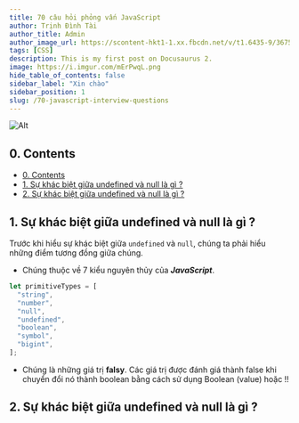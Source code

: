 ```yaml
---
title: 70 câu hỏi phỏng vấn JavaScript
author: Trịnh Đình Tài
author_title: Admin
author_image_url: https://scontent-hkt1-1.xx.fbcdn.net/v/t1.6435-9/36756866_226907771464364_2771393154585198592_n.jpg?_nc_cat=101&ccb=1-3&_nc_sid=09cbfe&_nc_ohc=oQWlAyKcdyQAX_CL9Mj&_nc_ht=scontent-hkt1-1.xx&oh=b635b50219d2e77f2a98ee24f7cab44c&oe=611FDFC7
tags: [CSS]
description: This is my first post on Docusaurus 2.
image: https://i.imgur.com/mErPwqL.png
hide_table_of_contents: false
sidebar_label: "Xin chào"
sidebar_position: 1
slug: /70-javascript-interview-questions
---
```


![Alt](https://res.cloudinary.com/practicaldev/image/fetch/s--Y3M4cvj9--/c_imagga_scale,f_auto,fl_progressive,h_420,q_auto,w_1000/https://thepracticaldev.s3.amazonaws.com/i/uoeeq22yciso8gpu6etl.png)

## 0. Contents

- [0. Contents](#0-contents)
- [1. Sự khác biệt giữa undefined và null là gì ?](#1-sự-khác-biệt-giữa-undefined-và-null-là-gì-)
- [2. Sự khác biệt giữa undefined và null là gì ?](#2-sự-khác-biệt-giữa-undefined-và-null-là-gì-)

## 1. Sự khác biệt giữa undefined và null là gì ?

Trước khi hiểu sự khác biệt giữa `undefined` và `null`, chúng ta phải hiểu những điểm tương đồng giữa chúng.

- Chúng thuộc về 7 kiểu nguyên thủy của **_JavaScript_**.

```js
let primitiveTypes = [
  "string",
  "number",
  "null",
  "undefined",
  "boolean",
  "symbol",
  "bigint",
];
```

- Chúng là những giá trị **falsy**. Các giá trị được đánh giá thành false khi chuyển đổi nó thành boolean bằng cách sử dụng Boolean (value) hoặc !!

## 2. Sự khác biệt giữa undefined và null là gì ?
